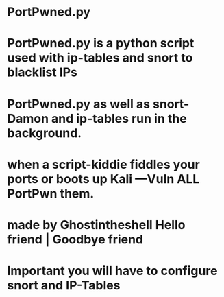 # PortPwned.py
# PortPwned.py is a python script used with ip-tables and snort to blacklist IPs  
# PortPwned.py as well as snort-Damon and ip-tables run in the background. 
# when a script-kiddie fiddles your ports or boots up Kali —Vuln ALL PortPwn them. 
# made by Ghostintheshell Hello friend | Goodbye friend 
# Important you will have to configure snort and IP-Tables 
